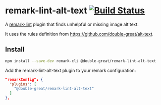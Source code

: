 # remark-lint-alt-text [![Build Status](https://travis-ci.com/double-great/remark-lint-alt-text.svg?branch=master)](https://travis-ci.com/double-great/remark-lint-alt-text)

A [remark-lint](https://github.com/remarkjs/remark-lint) plugin that finds unhelpful or missing image alt text.

It uses the rules definition from https://github.com/double-great/alt-text.

## Install

```sh
npm install --save-dev remark-cli @double-great/remark-lint-alt-text
```

Add the remark-lint-alt-text plugin to your remark configuration:

```json
"remarkConfig": {
  "plugins": [
    "@double-great/remark-lint-alt-text"
  ]
},
```
